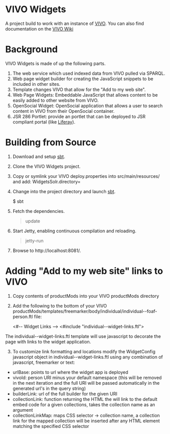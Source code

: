 # VIVO Widgets

A project build to work with an instance of [VIVO](http://vivoweb.org/).  You can also find documentation on the [VIVO Wiki](http://sourceforge.net/apps/mediawiki/vivo/index.php?title=VIVO_Widgets)

# Background

VIVO Widgets is made of up the following parts.

  1. The web service which used indexed data from VIVO pulled via SPARQL.
  1. Web page widget builder for creating the JavaScript snippets to be included in other sites.
  1. Template changes VIVO that allow for the "Add to my web site".
  1. Web Page Widgets: Embeddable JavaScript that allows content to be easily added to other website from VIVO.
  1. OpenSocial Widget: OpenSocial application that allows a user to search content in VIVO from their OpenSocial container.
  1. JSR 286 Portlet: provide an portlet that can be deployed to JSR compliant portal (like [Liferay](http://www.liferay.com/)).


# Building from Source

  1. Download and setup [sbt](http://code.google.com/p/simple-build-tool/).

  2. Clone the VIVO Widgets project.

  3. Copy or symlink your VIVO deploy.properties into src/main/resources/ and add:
      WidgetsSolr.directory=<path to the solr directory in the vivo_widgets project>

  4. Change into the project directory and launch [sbt](http://code.google.com/p/simple-build-tool).

      $ sbt

  5. Fetch the dependencies.

      > update

  6. Start Jetty, enabling continuous compilation and reloading.

      > jetty-run

  7. Browse to http://localhost:8081/.

# Adding "Add to my web site" links to VIVO

  1. Copy contents of productMods into your VIVO productMods directory

  2. Add the following to the bottom of your VIVO productMods/templates/freemarker/body/individual/individual--foaf-person.ftl file:

      <#-- Widget Links -->
      <#include "individual--widget-links.ftl">

  The individual--widget-links.ftl template will use javascript to decorate the page with links to the widget application.

  3. To customize link formatting and locations modify the WidgetConfig javascript object in individual--widget-links.ftl using any combination of javascript, freemarker or text:

  * urlBase: points to url where the widget app is deployed
  * vivoId:  person URI minus your default namespace (this will be removed in the next iteration and the full URI will be passed automatically in the generated url's in the query string)
  * builderLink: url of the full builder for the given URI
  * collectionLink: function returning the HTML the will link to the default embed code for a given collections, takes the collection name as an argument
  * collectionLinkMap: maps CSS selector -> collection name, a collection link for the mapped collection will be inserted after any HTML element matching the specified CSS selector
